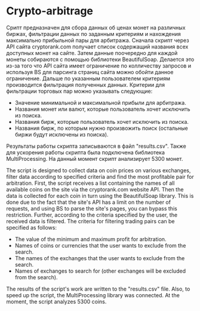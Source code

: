 # Crypto-arbitrage
Срипт предназначен для сбора данных об ценах монет на различных биржах, фильтрации данных по заданным критериям и нахождения максимально прибыльной пары для арбитража. Сначала скрипт через API сайта cryptorank.com получает список содержащий названия всех доступных монет на сайте. Затем данные поочередно для каждой монеты собираются с помощью библиотеки BeautifulSoap. Делается это из-за того что API сайта имеет ограничение по колличеству запросов и используя BS для парсинга страниц сайта можно обойти данное ограничение. Дальше по указанным пользователем критериям производится фильтрация полученных данных. 
Критерии для фильтрации торговых пар можно указывать следующие: 
- Значение минимальной и максимальной прибыли для арбитража. 
- Названия монет или валют, которые пользователь хочет исключить из поиска.
- Названия бирж, которые пользователь хочет исключить из поиска.
- Названия бирж, по которым нужно произвожить поиск (остальные биржи будут исключены из поиска).

Результаты работы скрипта записываются в файл "results.csv". Также для ускорения работы скрипта была подключена библиотека MultiProcessing.
На данный момент скрипт анализирует 5300 монет.




The script is designed to collect data on coin prices on various exchanges, filter data according to specified criteria and find the most profitable pair for arbitration. First, the script receives a list containing the names of all available coins on the site via the cryptorank.com website API. Then the data is collected for each coin in turn using the BeautifulSoap library. This is done due to the fact that the site's API has a limit on the number of requests, and using BS to parse the site's pages, you can bypass this restriction. Further, according to the criteria specified by the user, the received data is filtered.
The criteria for filtering trading pairs can be specified as follows:
- The value of the minimum and maximum profit for arbitration.
- Names of coins or currencies that the user wants to exclude from the search.
- The names of the exchanges that the user wants to exclude from the search.
- Names of exchanges to search for (other exchanges will be excluded from the search).

The results of the script's work are written to the "results.csv" file. Also, to speed up the script, the MultiProcessing library was connected.
At the moment, the script analyzes 5300 coins.
